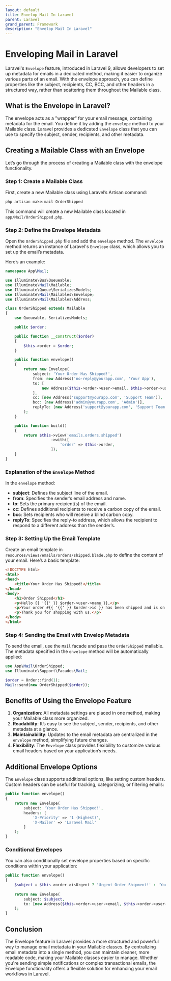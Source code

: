 ```yaml
---
layout: default
title: Envelop Mail In Laravel
parent: Laravel
grand_parent: Framework
description: "Envelop Mail In Laravel"
---
```


# Enveloping Mail in Laravel

Laravel's `Envelope` feature, introduced in Laravel 9, allows developers to set up metadata for emails in a dedicated method, making it easier to organize various parts of an email. With the envelope approach, you can define properties like the subject, recipients, CC, BCC, and other headers in a structured way, rather than scattering them throughout the Mailable class.

## What is the Envelope in Laravel?

The envelope acts as a "wrapper" for your email message, containing metadata for the email. You define it by adding the `envelope` method to your Mailable class. Laravel provides a dedicated `Envelope` class that you can use to specify the subject, sender, recipients, and other metadata.

## Creating a Mailable Class with an Envelope

Let’s go through the process of creating a Mailable class with the envelope functionality.

### Step 1: Create a Mailable Class

First, create a new Mailable class using Laravel’s Artisan command:

```bash
php artisan make:mail OrderShipped
```

This command will create a new Mailable class located in `app/Mail/OrderShipped.php`.

### Step 2: Define the Envelope Metadata

Open the `OrderShipped.php` file and add the `envelope` method. The `envelope` method returns an instance of Laravel's `Envelope` class, which allows you to set up the email’s metadata.

Here’s an example:

```php
namespace App\Mail;

use Illuminate\Bus\Queueable;
use Illuminate\Mail\Mailable;
use Illuminate\Queue\SerializesModels;
use Illuminate\Mail\Mailables\Envelope;
use Illuminate\Mail\Mailables\Address;

class OrderShipped extends Mailable
{
    use Queueable, SerializesModels;

    public $order;

    public function __construct($order)
    {
        $this->order = $order;
    }

    public function envelope()
    {
        return new Envelope(
            subject: 'Your Order Has Shipped!',
            from: new Address('no-reply@yourapp.com', 'Your App'),
            to: [
                new Address($this->order->user->email, $this->order->user->name)
            ],
            cc: [new Address('support@yourapp.com', 'Support Team')],
            bcc: [new Address('admin@yourapp.com', 'Admin')],
            replyTo: [new Address('support@yourapp.com', 'Support Team')]
        );
    }

    public function build()
    {
        return $this->view('emails.orders.shipped')
                    ->with([
                        'order' => $this->order,
                    ]);
    }
}
```

### Explanation of the `Envelope` Method

In the `envelope` method:

- **subject**: Defines the subject line of the email.
- **from**: Specifies the sender’s email address and name.
- **to**: Sets the primary recipient(s) of the email.
- **cc**: Defines additional recipients to receive a carbon copy of the email.
- **bcc**: Sets recipients who will receive a blind carbon copy.
- **replyTo**: Specifies the reply-to address, which allows the recipient to respond to a different address than the sender’s.

### Step 3: Setting Up the Email Template

Create an email template in `resources/views/emails/orders/shipped.blade.php` to define the content of your email. Here’s a basic template:

```html
<!DOCTYPE html>
<html>
<head>
    <title>Your Order Has Shipped!</title>
</head>
<body>
    <h1>Order Shipped</h1>
    <p>Hello {{ '{{' }} $order->user->name }},</p>
    <p>Your order #{{ '{{' }} $order->id }} has been shipped and is on its way to you!</p>
    <p>Thank you for shopping with us.</p>
</body>
</html>
```

### Step 4: Sending the Email with Envelop Metadata

To send the email, use the `Mail` facade and pass the `OrderShipped` mailable. The metadata specified in the `envelope` method will be automatically applied:

```php
use App\Mail\OrderShipped;
use Illuminate\Support\Facades\Mail;

$order = Order::find(1);
Mail::send(new OrderShipped($order));
```

## Benefits of Using the Envelope Feature

1. **Organization**: All metadata settings are placed in one method, making your Mailable class more organized.
2. **Readability**: It’s easy to see the subject, sender, recipients, and other metadata at a glance.
3. **Maintainability**: Updates to the email metadata are centralized in the `envelope` method, simplifying future changes.
4. **Flexibility**: The `Envelope` class provides flexibility to customize various email headers based on your application’s needs.

## Additional Envelope Options

The `Envelope` class supports additional options, like setting custom headers. Custom headers can be useful for tracking, categorizing, or filtering emails:

```php
public function envelope()
{
    return new Envelope(
        subject: 'Your Order Has Shipped!',
        headers: [
            'X-Priority' => '1 (Highest)',
            'X-Mailer' => 'Laravel Mail'
        ]
    );
}
```

### Conditional Envelopes

You can also conditionally set envelope properties based on specific conditions within your application:

```php
public function envelope()
{
    $subject = $this->order->isUrgent ? 'Urgent Order Shipment!' : 'Your Order Has Shipped!';
    
    return new Envelope(
        subject: $subject,
        to: [new Address($this->order->user->email, $this->order->user->name)]
    );
}
```

## Conclusion

The Envelope feature in Laravel provides a more structured and powerful way to manage email metadata in your Mailable classes. By centralizing email metadata into a single method, you can maintain cleaner, more readable code, making your Mailable classes easier to manage. Whether you're sending simple notifications or complex transactional emails, the Envelope functionality offers a flexible solution for enhancing your email workflows in Laravel.